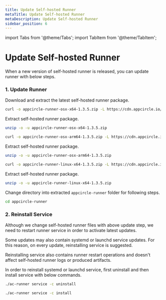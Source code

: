 ```yaml
---
title: Update Self-hosted Runner
metaTitle: Update Self-hosted Runner
metaDescription: Update Self-hosted Runner
sidebar_position: 6
---
```


import Tabs from '@theme/Tabs';
import TabItem from '@theme/TabItem';

# Update Self-hosted Runner

When a new version of self-hosted runner is released, you can update runner with below steps.

### 1. Update Runner

Download and extract the latest self-hosted runner package.

<Tabs>
  <TabItem value="osx-x64" label="macOS x64" default>

   ```bash
curl -o appcircle-runner-osx-x64-1.3.5.zip -L https://cdn.appcircle.io/self-hosted/runner/appcircle-runner-osx-x64-1.3.5.zip
```

Extract self-hosted runner package.

   ```bash
unzip -o -u appcircle-runner-osx-x64-1.3.5.zip
```

  </TabItem>
  <TabItem value="osx-arm64" label="macOS arm64">

   ```bash
curl -o appcircle-runner-osx-arm64-1.3.5.zip -L https://cdn.appcircle.io/self-hosted/runner/appcircle-runner-osx-arm64-1.3.5.zip
```

Extract self-hosted runner package.

   ```bash
unzip -o -u appcircle-runner-osx-arm64-1.3.5.zip
```

  </TabItem>

  <TabItem value="linux-x64" label="Linux x64">

   ```bash
curl -o appcircle-runner-linux-x64-1.3.5.zip -L https://cdn.appcircle.io/self-hosted/runner/appcircle-runner-linux-x64-1.3.5.zip
```

Extract self-hosted runner package.

   ```bash
unzip -o -u appcircle-runner-linux-x64-1.3.5.zip
```

  </TabItem>
</Tabs>

Change directory into extracted `appcircle-runner` folder for following steps.

```bash
cd appcircle-runner
```

### 2. Reinstall Service

Although we change self-hosted runner files with above update step, we need to restart runner service in order to activate latest updates.

Some updates may also contain systemd or launchd service updates. For this reason, on every update, reinstalling service is suggested.

Reinstalling service also contains runner restart operations and doesn't affect self-hosted runner logs or produced artifacts.

In order to reinstall systemd or launchd service, first uninstall and then install service with below commands.

```bash
./ac-runner service -c uninstall
```

```bash
./ac-runner service -c install
```
